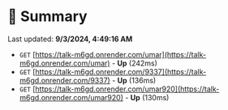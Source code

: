 # 📖 Summary
Last updated: **9/3/2024, 4:49:16 AM**

- `GET` [https://talk-m6gd.onrender.com/umar](https://talk-m6gd.onrender.com/umar) - **Up** (242ms)
- `GET` [https://talk-m6gd.onrender.com/9337](https://talk-m6gd.onrender.com/9337) - **Up** (136ms)
- `GET` [https://talk-m6gd.onrender.com/umar920](https://talk-m6gd.onrender.com/umar920) - **Up** (130ms)
